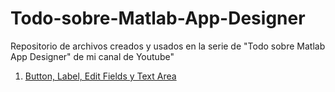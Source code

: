# Todo-sobre-Matlab-App-Designer
Repositorio de archivos creados y usados en la serie de "Todo sobre Matlab App Designer" de mi canal de Youtube"

1. [Button, Label, Edit Fields y Text Area](https://github.com/RolaValdez/Todo-sobre-Matlab-App-Designer/blob/main/BotonesyTexto.zip)
